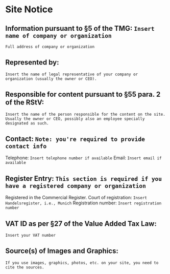 # Site Notice

## Information pursuant to §5 of the TMG: `Insert name of company or organization`
`Full address of company or organization`

## Represented by:
`Insert the name of legal representative of your company or organization (usually the owner or CEO).`

## Responsible for content pursuant to §55 para. 2 of the RStV:
`Insert the name of the person responsible for the content on the site. Usually the owner or CEO, possibly also an employee specially designated as such.`

## Contact: `Note: you're required to provide contact info`
Telephone: `Insert telephone number if available`
Email: `Insert email if available`

## Register Entry: `This section is required if you have a registered company or organization`
Registered in the Commercial Register.
Court of registration: `Insert Handelsregister, i.e., Munich`
Registration number: `Insert registration number`

## VAT ID as per §27 of the Value Added Tax Law:
`Insert your VAT number`

## Source(s) of Images and Graphics:
`If you use images, graphics, photos, etc. on your site, you need to cite the sources.`